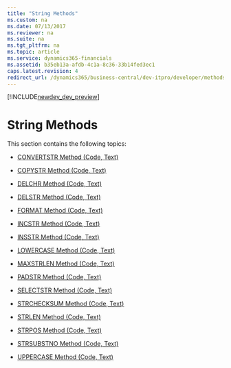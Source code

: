 ```yaml
---
title: "String Methods"
ms.custom: na
ms.date: 07/13/2017
ms.reviewer: na
ms.suite: na
ms.tgt_pltfrm: na
ms.topic: article
ms.service: dynamics365-financials
ms.assetid: b35eb13a-afdb-4c1a-8c36-33b14fed3ec1
caps.latest.revision: 4
redirect_url: /dynamics365/business-central/dev-itpro/developer/methods/devenv-al-method-reference
---
```


[!INCLUDE[newdev_dev_preview](../includes/newdev_dev_preview.md)]

# String Methods
This section contains the following topics:  

-   [CONVERTSTR Method \(Code, Text\)](devenv-CONVERTSTR-Method-Code-Text.md)  

-   [COPYSTR Method \(Code, Text\)](devenv-COPYSTR-Method-Code-Text.md)  

-   [DELCHR Method \(Code, Text\)](devenv-DELCHR-Method-Code-Text.md)  

-   [DELSTR Method \(Code, Text\)](devenv-DELSTR-Method-Code-Text.md)  

-   [FORMAT Method \(Code, Text\)](devenv-FORMAT-Method-Code-Text.md)  

-   [INCSTR Method \(Code, Text\)](devenv-INCSTR-Method-Code-Text.md)  

-   [INSSTR Method \(Code, Text\)](devenv-INSSTR-Method-Code-Text.md)  

-   [LOWERCASE Method \(Code, Text\)](devenv-LOWERCASE-Method-Code-Text.md)  

-   [MAXSTRLEN Method \(Code, Text\)](devenv-MAXSTRLEN-Method-Code-Text.md)  

-   [PADSTR Method \(Code, Text\)](devenv-PADSTR-Method-Code-Text.md)  

-   [SELECTSTR Method \(Code, Text\)](devenv-SELECTSTR-Method-Code-Text.md)  

-   [STRCHECKSUM Method \(Code, Text\)](devenv-STRCHECKSUM-Method-Code-Text.md)  

-   [STRLEN Method \(Code, Text\)](devenv-STRLEN-Method-Code-Text.md)  

-   [STRPOS Method \(Code, Text\)](devenv-STRPOS-Method-Code-Text.md)  

-   [STRSUBSTNO Method \(Code, Text\)](devenv-STRSUBSTNO-Method-Code-Text.md)  

-   [UPPERCASE Method \(Code, Text\)](devenv-UPPERCASE-Method-Code-Text.md)
